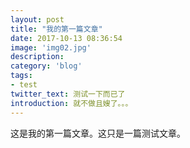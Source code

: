 ```yaml
---
layout: post
title: "我的第一篇文章"
date: 2017-10-13 08:36:54
image: 'img02.jpg'
description:
category: 'blog'
tags:
- test
twitter_text: 测试一下而已了
introduction: 就不做且嫂了。。。
---
```

这是我的第一篇文章。这只是一篇测试文章。
